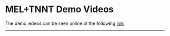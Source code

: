# MEL+TNNT Demo Videos

The demo videos can be seen online at the following [link](https://anu365-my.sharepoint.com/:f:/g/personal/u7064900_anu_edu_au/EvSqVa_6ma9Dp7JZ7m5Qgt4BKIxXwAVEFZMu3w0E70vuVQ?e=z0bKGu)

---
